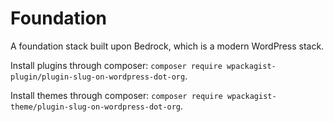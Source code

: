 # Foundation

A foundation stack built upon Bedrock, which is a modern WordPress stack.

Install plugins through composer: `composer require wpackagist-plugin/plugin-slug-on-wordpress-dot-org`.

Install themes through composer: `composer require wpackagist-theme/plugin-slug-on-wordpress-dot-org`.
